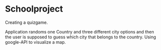 # Schoolproject
Creating a quizgame.

Application randoms one Country and three different city options and then the user is supposed to guess which city that belongs to the country. 
Using google-API to visualize a map. 
